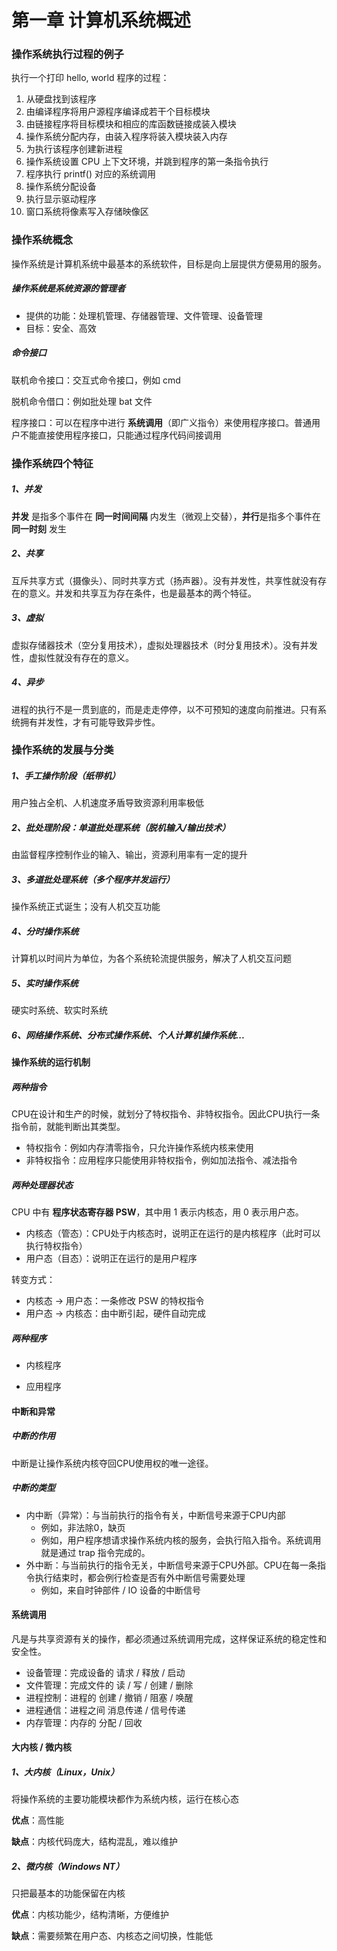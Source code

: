 # 第一章 计算机系统概述

### 操作系统执行过程的例子

执行一个打印 hello, world 程序的过程：

1. 从硬盘找到该程序
2. 由编译程序将用户源程序编译成若干个目标模块
3. 由链接程序将目标模块和相应的库函数链接成装入模块
4. 操作系统分配内存，由装入程序将装入模块装入内存
5. 为执行该程序创建新进程
6. 操作系统设置 CPU 上下文环境，并跳到程序的第一条指令执行
7. 程序执行 printf() 对应的系统调用
8. 操作系统分配设备
9. 执行显示驱动程序
10. 窗口系统将像素写入存储映像区



### 操作系统概念

操作系统是计算机系统中最基本的系统软件，目标是向上层提供方便易用的服务。

##### 操作系统是系统资源的管理者

- 提供的功能：处理机管理、存储器管理、文件管理、设备管理
- 目标：安全、高效

##### 命令接口

联机命令接口：交互式命令接口，例如 cmd

脱机命令借口：例如批处理 bat 文件

程序接口：可以在程序中进行 **系统调用**（即广义指令）来使用程序接口。普通用户不能直接使用程序接口，只能通过程序代码间接调用



### 操作系统四个特征

##### 1、并发

**并发** 是指多个事件在 **同一时间间隔** 内发生（微观上交替），**并行**是指多个事件在 **同一时刻** 发生

##### 2、共享

互斥共享方式（摄像头）、同时共享方式（扬声器）。没有并发性，共享性就没有存在的意义。并发和共享互为存在条件，也是最基本的两个特征。

##### 3、虚拟

虚拟存储器技术（空分复用技术），虚拟处理器技术（时分复用技术）。没有并发性，虚拟性就没有存在的意义。

##### 4、异步

进程的执行不是一贯到底的，而是走走停停，以不可预知的速度向前推进。只有系统拥有并发性，才有可能导致异步性。



### 操作系统的发展与分类

##### 1、手工操作阶段（纸带机）

用户独占全机、人机速度矛盾导致资源利用率极低

##### 2、批处理阶段：单道批处理系统（脱机输入/输出技术）

由监督程序控制作业的输入、输出，资源利用率有一定的提升

##### 3、多道批处理系统（多个程序并发运行）

操作系统正式诞生；没有人机交互功能

##### 4、分时操作系统

计算机以时间片为单位，为各个系统轮流提供服务，解决了人机交互问题

##### 5、实时操作系统

硬实时系统、软实时系统

##### 6、网络操作系统、分布式操作系统、个人计算机操作系统...



#### 操作系统的运行机制

##### 两种指令

CPU在设计和生产的时候，就划分了特权指令、非特权指令。因此CPU执行一条指令前，就能判断出其类型。

- 特权指令：例如内存清零指令，只允许操作系统内核来使用
- 非特权指令：应用程序只能使用非特权指令，例如加法指令、减法指令

##### 两种处理器状态

CPU 中有 **程序状态寄存器 PSW**，其中用 1 表示内核态，用 0 表示用户态。

- 内核态（管态）：CPU处于内核态时，说明正在运行的是内核程序（此时可以执行特权指令）
- 用户态（目态）：说明正在运行的是用户程序

转变方式：

- 内核态 -> 用户态：一条修改 PSW 的特权指令
- 用户态 -> 内核态：由中断引起，硬件自动完成

##### 两种程序

- 内核程序

- 应用程序

  

#### 中断和异常

##### 中断的作用

中断是让操作系统内核夺回CPU使用权的唯一途径。

##### 中断的类型

- 内中断（异常）：与当前执行的指令有关，中断信号来源于CPU内部
  - 例如，非法除0，缺页
  - 例如，用户程序想请求操作系统内核的服务，会执行陷入指令。系统调用就是通过 trap 指令完成的。
- 外中断：与当前执行的指令无关，中断信号来源于CPU外部。CPU在每一条指令执行结束时，都会例行检查是否有外中断信号需要处理
  - 例如，来自时钟部件 / IO 设备的中断信号



#### 系统调用

凡是与共享资源有关的操作，都必须通过系统调用完成，这样保证系统的稳定性和安全性。

- 设备管理：完成设备的 请求 / 释放 / 启动
- 文件管理：完成文件的 读 / 写 / 创建 / 删除
- 进程控制：进程的 创建 / 撤销 / 阻塞 / 唤醒
- 进程通信：进程之间 消息传递 / 信号传递
- 内存管理：内存的 分配 / 回收



#### 大内核 / 微内核

##### 1、大内核（Linux，Unix）

将操作系统的主要功能模块都作为系统内核，运行在核心态

**优点**：高性能

**缺点**：内核代码庞大，结构混乱，难以维护

##### 2、微内核（Windows NT）

只把最基本的功能保留在内核

**优点**：内核功能少，结构清晰，方便维护

**缺点**：需要频繁在用户态、内核态之间切换，性能低

